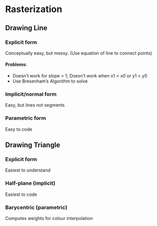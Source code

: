 # Rasterization
## Drawing Line
### Explicit form
Conceptually easy, but messy. (Use equation of line to connect points)
#### **Problems**:
* Doesn’t work for slope > 1; Doesn’t work when x1 < x0 or y1 < y0
* Use Bresenham’s Algorithm to solve
### Implicit/normal form
Easy, but lines not segments
### Parametric form
Easy to code
## Drawing Triangle
### Explicit form
Easiest to understand
### Half-plane (implicit)
Easiest to code
### Barycentric (parametric)
Computes weights for colour interpolation